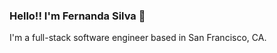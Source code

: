 ### Hello!! I'm Fernanda Silva 👋

I'm a full-stack software engineer based in San Francisco, CA.



